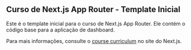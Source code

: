 ## Curso de Next.js App Router - Template Inicial

Este é o template inicial para o curso de Next.js App Router. Ele contém o código base para a aplicação de dashboard.

Para mais informações, consulte o [course curriculum](https://nextjs.org/learn) no site do Next.js.
